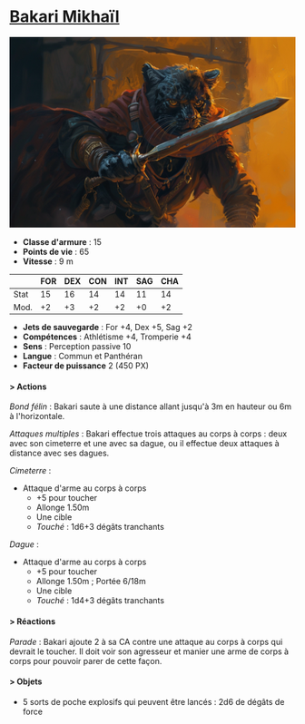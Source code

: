 # [Bakari Mikhaïl](../../WORLDBUILDING/PERSONNAGES/ENFANTS_DE_LA_RUE/Bakari_Mikhail.md)

![Bakari Mikhaïl](../../_images/chefbandit_pantheran.webp)

* **Classe d'armure** : 15
* **Points de vie** : 65
* **Vitesse** : 9 m  

|    |FOR|DEX|CON|INT|SAG|CHA|
|----|---|---|---|---|---|---|
|Stat|15 |16 |14 |14 |11 |14 |
|Mod.|+2 |+3 |+2 |+2 |+0 |+2 |

* **Jets de sauvegarde** : For +4, Dex +5, Sag +2
* **Compétences** : Athlétisme +4, Tromperie +4
* **Sens** : Perception passive 10
* **Langue** : Commun et Panthéran
* **Facteur de puissance** 2 (450 PX)

#### > Actions
*Bond félin* : Bakari saute à une distance allant jusqu'à 3m en hauteur ou 6m à l'horizontale.

*Attaques multiples* : Bakari effectue trois attaques au corps à corps : deux avec son cimeterre et une avec sa dague, ou il effectue deux attaques à distance avec ses dagues.

*Cimeterre* : 
* Attaque d'arme au corps à corps
    * +5 pour toucher
    * Allonge 1.50m 
    * Une cible
    * *Touché* : 1d6+3 dégâts tranchants

*Dague* : 
* Attaque d'arme au corps à corps
    * +5 pour toucher
    * Allonge 1.50m ; Portée 6/18m
    * Une cible
    * *Touché* : 1d4+3 dégâts tranchants

#### > Réactions 
*Parade* : Bakari ajoute 2 à sa CA contre une attaque au corps à corps qui devrait le toucher. Il doit voir son agresseur et manier une arme de corps à corps pour pouvoir parer de cette façon.

#### > Objets 
* 5 sorts de poche explosifs qui peuvent être lancés : 2d6 de dégâts de force